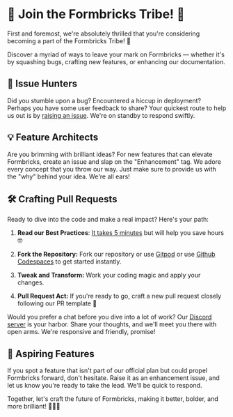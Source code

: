# 🚀 Join the Formbricks Tribe! 🧱

First and foremost, we're absolutely thrilled that you're considering becoming a part of the Formbricks Tribe! 🤗

Discover a myriad of ways to leave your mark on Formbricks — whether it's by squashing bugs, crafting new features, or enhancing our documentation.

## 🐛 Issue Hunters

Did you stumble upon a bug? Encountered a hiccup in deployment? Perhaps you have some user feedback to share? Your quickest route to help us out is by [raising an issue](https://github.com/formbricks/formbricks/issues/new/choose). We're on standby to respond swiftly.

## 💡 Feature Architects

Are you brimming with brilliant ideas? For new features that can elevate Formbricks, create an issue and slap on the "Enhancement" tag. We adore every concept that you throw our way. Just make sure to provide us with the "why" behind your idea. We're all ears!

## 🛠 Crafting Pull Requests

Ready to dive into the code and make a real impact? Here's your path:

1. **Read our Best Practices**: [It takes 5 minutes](https://formbricks.com/docs/developer-docs/contributing/get-started) but will help you save hours 🤓

1. **Fork the Repository:** Fork our repository or use [Gitpod](https://gitpod.io) or use [Github Codespaces](https://github.com/features/codespaces) to get started instantly.

1. **Tweak and Transform:** Work your coding magic and apply your changes.

1. **Pull Request Act:** If you're ready to go, craft a new pull request closely following our PR template 🙏

Would you prefer a chat before you dive into a lot of work? Our [Discord server](https://formbricks.com/discord) is your harbor. Share your thoughts, and we'll meet you there with open arms. We're responsive and friendly, promise!

## 🚀 Aspiring Features

If you spot a feature that isn't part of our official plan but could propel Formbricks forward, don't hesitate. Raise it as an enhancement issue, and let us know you're ready to take the lead. We'll be quick to respond.

Together, let's craft the future of Formbricks, making it better, bolder, and more brilliant! 🚀🧱🌟
